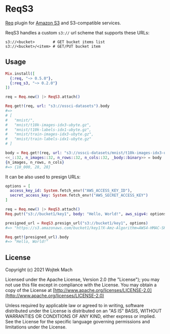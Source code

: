 # ReqS3

[Req](https://github.com/wojtekmach/req) plugin for [Amazon S3](https://aws.amazon.com/s3/) and S3-compatible services.

ReqS3 handles a custom `s3://` url scheme that supports these URLs:

```text
s3://<bucket>        # GET bucket items list
s3://<bucket>/<item> # GET/PUT bucket item
```

## Usage

```elixir
Mix.install([
  {:req, "~> 0.5.0"},
  {:req_s3, "~> 0.2.0"}
])

req = Req.new() |> ReqS3.attach()

Req.get!(req, url: "s3://ossci-datasets").body
#=>
# [
#   "mnist/",
#   "mnist/t10k-images-idx3-ubyte.gz",
#   "mnist/t10k-labels-idx1-ubyte.gz",
#   "mnist/train-images-idx3-ubyte.gz",
#   "mnist/train-labels-idx1-ubyte.gz"
# ]

body = Req.get!(req, url: "s3://ossci-datasets/mnist/t10k-images-idx3-ubyte.gz").body
<<_::32, n_images::32, n_rows::32, n_cols::32, _body::binary>> = body
{n_images, n_rows, n_cols}
#=> {10_000, 28, 28}
```

It can be also used to presign URLs:

```elixir
options = [
  access_key_id: System.fetch_env!("AWS_ACCESS_KEY_ID"),
  secret_access_key: System.fetch_env!("AWS_SECRET_ACCESS_KEY")
]

req = Req.new() |> ReqS3.attach()
Req.put!("s3://bucket1/key1", body: "Hello, World!", aws_sigv4: options)

presigned_url = ReqS3.presign_url("s3://bucket1/key1", options)
#=> "https://s3.amazonaws.com/bucket1/key1?X-Amz-Algorithm=AWS4-HMAC-SHA256&..."

Req.get!(presigned_url).body
#=> "Hello, World!"
```

## License

Copyright (c) 2021 Wojtek Mach

Licensed under the Apache License, Version 2.0 (the "License");
you may not use this file except in compliance with the License.
You may obtain a copy of the License at [http://www.apache.org/licenses/LICENSE-2.0](http://www.apache.org/licenses/LICENSE-2.0)

Unless required by applicable law or agreed to in writing, software
distributed under the License is distributed on an "AS IS" BASIS,
WITHOUT WARRANTIES OR CONDITIONS OF ANY KIND, either express or implied.
See the License for the specific language governing permissions and
limitations under the License.
